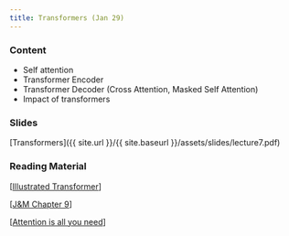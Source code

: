 ```yaml
---
title: Transformers (Jan 29)
---
```


### Content

* Self attention
* Transformer Encoder
* Transformer Decoder (Cross Attention, Masked Self Attention)
* Impact of transformers

### Slides
[Transformers]({{ site.url }}/{{ site.baseurl }}/assets/slides/lecture7.pdf)

### Reading Material 
[[Illustrated Transformer](https://jalammar.github.io/illustrated-transformer/)]

[[J&M Chapter 9](https://web.stanford.edu/~jurafsky/slp3/)]

[[Attention is all you need](https://arxiv.org/abs/1706.03762)]




